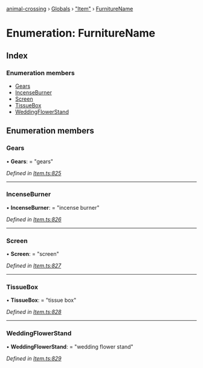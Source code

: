 [animal-crossing](../README.md) › [Globals](../globals.md) › ["Item"](../modules/_item_.md) › [FurnitureName](_item_.furniturename.md)

# Enumeration: FurnitureName

## Index

### Enumeration members

* [Gears](_item_.furniturename.md#gears)
* [IncenseBurner](_item_.furniturename.md#incenseburner)
* [Screen](_item_.furniturename.md#screen)
* [TissueBox](_item_.furniturename.md#tissuebox)
* [WeddingFlowerStand](_item_.furniturename.md#weddingflowerstand)

## Enumeration members

###  Gears

• **Gears**: = "gears"

*Defined in [Item.ts:825](https://github.com/Norviah/animal-crossing/blob/2c80bbc/module/types/Item.ts#L825)*

___

###  IncenseBurner

• **IncenseBurner**: = "incense burner"

*Defined in [Item.ts:826](https://github.com/Norviah/animal-crossing/blob/2c80bbc/module/types/Item.ts#L826)*

___

###  Screen

• **Screen**: = "screen"

*Defined in [Item.ts:827](https://github.com/Norviah/animal-crossing/blob/2c80bbc/module/types/Item.ts#L827)*

___

###  TissueBox

• **TissueBox**: = "tissue box"

*Defined in [Item.ts:828](https://github.com/Norviah/animal-crossing/blob/2c80bbc/module/types/Item.ts#L828)*

___

###  WeddingFlowerStand

• **WeddingFlowerStand**: = "wedding flower stand"

*Defined in [Item.ts:829](https://github.com/Norviah/animal-crossing/blob/2c80bbc/module/types/Item.ts#L829)*

